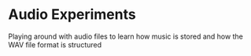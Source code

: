 # Audio Experiments
Playing around with audio files to learn how music is stored and how the WAV file format is structured
